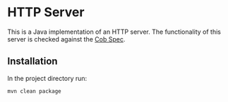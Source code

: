 # HTTP Server

This is a Java implementation of an HTTP server. The functionality of
this server is checked against the [Cob
Spec](https://github.com/8thlight/cob_spec).

## Installation

In the project directory run:

    mvn clean package
